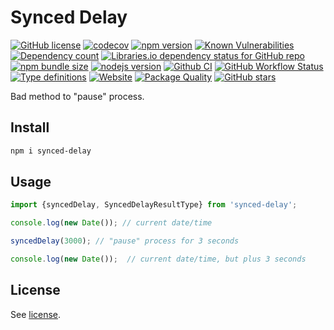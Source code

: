 # Synced Delay

[![GitHub license](https://img.shields.io/npm/l/synced-delay)](https://github.com/webbestmaster/synced-delay/blob/master/license)
[![codecov](https://codecov.io/gh/webbestmaster/synced-delay/branch/master/graph/badge.svg)](https://codecov.io/gh/webbestmaster/synced-delay)
[![npm version](https://img.shields.io/npm/v/synced-delay.svg)](https://www.npmjs.com/package/synced-delay)
[![Known Vulnerabilities](https://snyk.io/test/github/webbestmaster/synced-delay/badge.svg)](https://snyk.io/test/github/webbestmaster/synced-delay)
[![Dependency count](https://badgen.net/bundlephobia/dependency-count/synced-delay)](https://libraries.io/npm/synced-delay)
[![Libraries.io dependency status for GitHub repo](https://img.shields.io/librariesio/github/webbestmaster/synced-delay)](https://libraries.io/npm/synced-delay)
[![npm bundle size](https://img.shields.io/bundlephobia/minzip/synced-delay)](https://bundlephobia.com/package/synced-delay)
[![nodejs version](https://img.shields.io/node/v/synced-delay)](https://nodejs.org/en/docs)
[![Github CI](https://github.com/webbestmaster/synced-delay/actions/workflows/github-ci.yml/badge.svg)](https://github.com/webbestmaster/synced-delay/actions/workflows/github-ci.yml)
[![GitHub Workflow Status](https://img.shields.io/github/actions/workflow/status/webbestmaster/synced-delay/github-ci.yml)](https://github.com/webbestmaster/synced-delay/actions/workflows/github-ci.yml)
[![Type definitions](https://img.shields.io/npm/types/synced-delay)](https://www.typescriptlang.org)
[![Website](https://img.shields.io/website?url=https://github.com/webbestmaster/synced-delay)](https://github.com/webbestmaster/synced-delay)
[![Package Quality](https://packagequality.com/shield/synced-delay.svg)](https://packagequality.com/#?package=synced-delay)
[![GitHub stars](https://img.shields.io/github/stars/webbestmaster/synced-delay?style=social)](https://github.com/webbestmaster/synced-delay)


Bad method to "pause" process.

## Install

```bash
npm i synced-delay
```

## Usage
```typescript jsx
import {syncedDelay, SyncedDelayResultType} from 'synced-delay';

console.log(new Date()); // current date/time

syncedDelay(3000); // "pause" process for 3 seconds

console.log(new Date());  // current date/time, but plus 3 seconds
```

## License

See [license](license).
